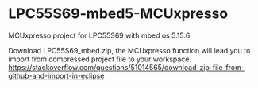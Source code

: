 # LPC55S69-mbed5-MCUxpresso
MCUxpresso project for LPC55S69 with mbed os 5.15.6

Download LPC55S69_mbed.zip, the MCUxpresso function will lead you to import from compressed project file to your workspace.
https://stackoverflow.com/questions/51014565/download-zip-file-from-github-and-import-in-eclipse
